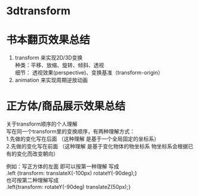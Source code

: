 # 3dtransform

# 书本翻页效果总结  
1. transform 来实现2D/3D变换  
种类：平移、放缩、旋转、倾斜、透视  
细节： 透视效果(perspective)、变换基准（transform-origin）  
2. animation 来实现周期逆放动画  

# 正方体/商品展示效果总结  
关于transform顺序的个人理解  
写在同一个transform里的变换顺序，有两种理解方式：  
1.先做的变化写在后面 （这种理解 是基于一个全局固定的坐标系）  
2.先做的变化写在前面 （这种理解 是基于变化物体的物坐标系 物坐标系会根据已有的变化而改变朝向）  

例如：写正方体的左面 即可以按第一种理解 写成  
 .left {transform: translateX(-100px) rotateY(-90deg);}  
也可按第二种理解写成  
.left{transform: rotateY(-90deg) translateZ(50px);}  





